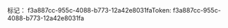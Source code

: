 <span data-ttu-id="307b8-101">标记： f3a887cc-955c-4088-b773-12a42e8031fa</span><span class="sxs-lookup"><span data-stu-id="307b8-101">Token: f3a887cc-955c-4088-b773-12a42e8031fa</span></span>